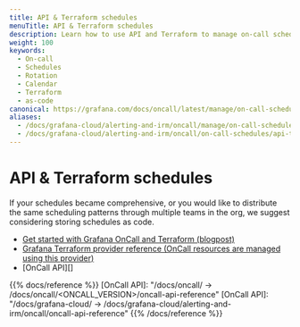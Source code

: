 ```yaml
---
title: API & Terraform schedules
menuTitle: API & Terraform schedules
description: Learn how to use API and Terraform to manage on-call schedules.
weight: 100
keywords:
  - On-call
  - Schedules
  - Rotation
  - Calendar
  - Terraform
  - as-code
canonical: https://grafana.com/docs/oncall/latest/manage/on-call-schedules/api-terraform-schedules/
aliases:
  - /docs/grafana-cloud/alerting-and-irm/oncall/manage/on-call-schedules/api-terraform-schedules/
  - /docs/grafana-cloud/alerting-and-irm/oncall/on-call-schedules/api-terraform-schedules/
---
```


# API & Terraform schedules

If your schedules became comprehensive, or you would like to distribute the same scheduling patterns through multiple
teams in the org, we suggest considering storing schedules as code.

- [Get started with Grafana OnCall and Terraform (blogpost)](https://grafana.com/blog/2022/08/29/get-started-with-grafana-oncall-and-terraform/)
- [Grafana Terraform provider reference (OnCall resources are managed using this provider)](https://registry.terraform.io/providers/grafana/grafana/latest/docs/resources/oncall_schedule)
- [OnCall API][]

{{% docs/reference %}}
[OnCall API]: "/docs/oncall/ -> /docs/oncall/<ONCALL_VERSION>/oncall-api-reference"
[OnCall API]: "/docs/grafana-cloud/ -> /docs/grafana-cloud/alerting-and-irm/oncall/oncall-api-reference"
{{% /docs/reference %}}
